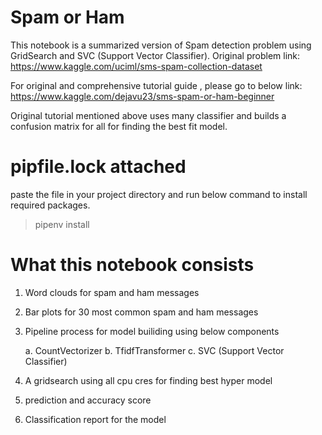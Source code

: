 # Spam or Ham

This  notebook is a summarized version of Spam detection problem using GridSearch and SVC (Support Vector Classifier).
Original problem link:
https://www.kaggle.com/uciml/sms-spam-collection-dataset

For original and comprehensive tutorial guide , please go to below link:
https://www.kaggle.com/dejavu23/sms-spam-or-ham-beginner 

Original tutorial mentioned above uses many classifier and builds a confusion matrix for all for finding the best fit model. 

# pipfile.lock attached

paste the file in your project directory and run below command to install required packages.
> pipenv install

# What this notebook consists


1. Word clouds for spam and ham messages
2. Bar plots for 30 most common spam and ham messages
3. Pipeline process for model builiding using below components

    a. CountVectorizer
    b. TfidfTransformer
    c. SVC (Support Vector Classifier)
  
4. A gridsearch using all cpu cres for finding best hyper model
5. prediction and accuracy score
6. Classification report for the model
